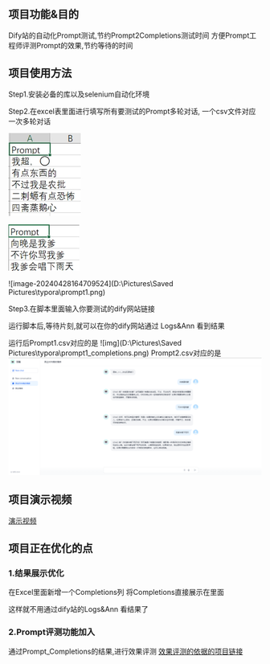 ## 项目功能&目的

Dify站的自动化Prompt测试,节约Prompt2Completions测试时间
方便Prompt工程师评测Prompt的效果,节约等待的时间

## 项目使用方法

Step1.安装必备的库以及selenium自动化环境

Step2.在excel表里面进行填写所有要测试的Prompt多轮对话,
一个csv文件对应一次多轮对话

![image-20240428164709524](image/prompt1.png)

![image-20240428164709524](image/prompt2.png)



![image-20240428164709524](D:\Pictures\Saved Pictures\typora\prompt1.png)

Step3.在脚本里面输入你要测试的dify网站链接

运行脚本后,等待片刻,就可以在你的dify网站通过 Logs&Ann 看到结果

运行后Prompt1.csv对应的是
![img](D:\Pictures\Saved Pictures\typora\prompt1_completions.png)
Prompt2.csv对应的是
![img](image/prompt2_completions.png)





## 项目演示视频

[演示视频](video_show)

## 项目正在优化的点

### 1.结果展示优化

在Excel里面新增一个Completions列
将Completions直接展示在里面

这样就不用通过dify站的Logs&Ann 看结果了

### 2.Prompt评测功能加入

通过Prompt_Completions的结果,进行效果评测
[效果评测的依据的项目链接](https://github.com/Formyselfonly/PromptEval)